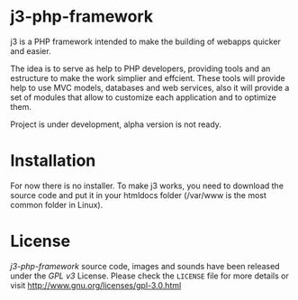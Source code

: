 # j3-php-framework

j3 is a PHP framework intended to make the building of webapps quicker and easier.

The idea is to serve as help to PHP developers, providing tools and an estructure to make the work simplier and effcient. These tools will provide help to use MVC models, databases and web services, also it will  provide a set of modules that allow to customize each application and to optimize them.

Project is under development, alpha version is not ready.

# Installation

For now there is no installer. To make j3 works, you need to download the source code and put it in your htmldocs folder (/var/www is the most common folder in Linux).

# License

*j3-php-framework* source code, images and sounds have been released under the *GPL v3* License. Please check the ``LICENSE`` file for more details or visit http://www.gnu.org/licenses/gpl-3.0.html
